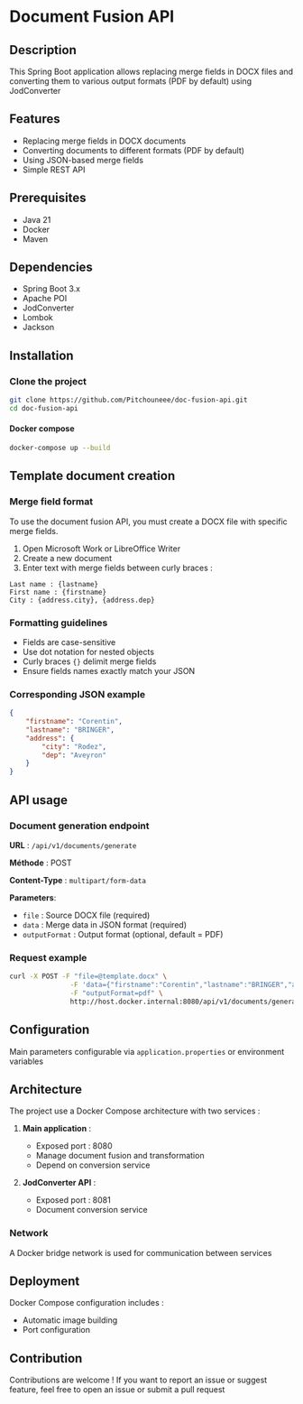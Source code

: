 # Document Fusion API

## Description

This Spring Boot application allows replacing merge fields in DOCX files and converting them to various output formats
(PDF by default) using JodConverter

## Features

- Replacing merge fields in DOCX documents
- Converting documents to different formats (PDF by default)
- Using JSON-based merge fields
- Simple REST API

## Prerequisites

- Java 21
- Docker
- Maven

## Dependencies

- Spring Boot 3.x
- Apache POI
- JodConverter
- Lombok
- Jackson

## Installation

### Clone the project

```bash
git clone https://github.com/Pitchouneee/doc-fusion-api.git
cd doc-fusion-api
```

#### Docker compose

```bash
docker-compose up --build
```

## Template document creation

### Merge field format

To use the document fusion API, you must create a DOCX file with specific merge fields.  

1. Open Microsoft Work or LibreOffice Writer
2. Create a new document
3. Enter text with merge fields between curly braces :

```
Last name : {lastname}
First name : {firstname}
City : {address.city}, {address.dep}
```

### Formatting guidelines

- Fields are case-sensitive
- Use dot notation for nested objects
- Curly braces `{}` delimit merge fields
- Ensure fields names exactly match your JSON

### Corresponding JSON example

```json
{
    "firstname": "Corentin", 
    "lastname": "BRINGER", 
    "address": { 
        "city": "Rodez", 
        "dep": "Aveyron" 
    }
}
```

## API usage

### Document generation endpoint

**URL** : `/api/v1/documents/generate`

**Méthode** : POST

**Content-Type** : `multipart/form-data`

**Parameters**:
- `file` : Source DOCX file (required)
- `data` : Merge data in JSON format (required)
- `outputFormat` : Output format (optional, default = PDF)

### Request example

```bash
curl -X POST -F "file=@template.docx" \
               -F 'data={"firstname":"Corentin","lastname":"BRINGER","address":{"city":"Rodez","dep":"Aveyron"}}' \
               -F "outputFormat=pdf" \
               http://host.docker.internal:8080/api/v1/documents/generate
```

## Configuration

Main parameters configurable via `application.properties` or environment variables

## Architecture

The project use a Docker Compose architecture with two services :

1. **Main application** :
    - Exposed port : 8080
    - Manage document fusion and transformation
    - Depend on conversion service

2. **JodConverter API** :
    - Exposed port : 8081
    - Document conversion service

### Network

A Docker bridge network is used for communication between services

## Deployment

Docker Compose configuration includes :
- Automatic image building
- Port configuration

## Contribution

Contributions are welcome ! If you want to report an issue or suggest feature, feel free to open an issue or submit a pull request